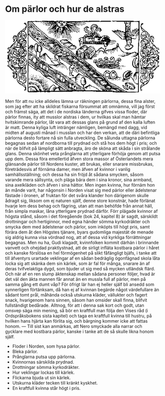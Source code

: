 # Om pärlor och hur de alstras

![](chapter-21.png)

Men för att nu icke alldeles lämna ur räkningen pärlorna, dessa fina alster, som jag efter att ha skildrat fiskarna försummat att omnämna, vill jag först och främst säga, att det i de nordiska länderna gifves vissa floder, där pärlor finnas, ity att musslor alstras i dem, ur hvilkas skal man hämtar hvitskimrande pärlor, låt vara att dessas glans på grund af den kalla luften är matt. Denna kyliga luft intränger nämligen, bemängd med dagg, vid midten af augusti månad i musslan och har den verkan, att de däri befintliga pärlorna desto fortare nå sin fulla utveckling. De sålunda uttagna pärlorna begagnas sedan af nordborna till prydnad och stå hos dem högt i pris; och när de blifvit på lämpligt sätt anbragta, äro de sköna att skåda i sin strålande glans. Denna skönhet veta prånglarna att ytterligare förhöja genom att putsa upp dem. Dessa föra emellertid äfven stora massor af Österlandets mera glänsande pärlor till Nordens kuster, att brukas, eller snarare missbrukas, företrädesvis af förnäma damer, men äfven af kvinnor i vanlig samhällsställning; och dessa ha sin fröjd åt sådana smycken, såsom varande mera sällsynta, och pläga bära dem i sina kronor, sina armband, sina axelkläden och äfven i sina hättor. Men ingen kvinna, hur förnäm hon än månde varit, har någonsin i Norden visat sig med pärlor eller ädelstenar fästade i öronen, af fruktan för det svåra klander hon därigenom skulle ådragit sig, liksom om ej naturen själf, denne store konstnär, hade förlänat hvarje lem dess behag och fägring, utan att man behöfde från annat häll, från simpla maskar, låna ytterligare prydnad därför. Förr plägade kvinnor af högsta stånd, såsom i det föregående (bok 24, kapitel 8) är sagdt, särskildt drottningar och hertiginnor, med egna händer sömma kyrkodräkter och smycka dem med ädelstenar och pärlor, som inköpts till högt pris, samt förära dem åt den Högstes tjänare, byars gudomliga majestät de menade sig aldrig kunna visa vördnad nog, att af dessa vid kyrkliga förrättningar begagnas. Men nu ha, Gudi klagadt, kvinnfolken kommit därhän i brinnande vanvett och ohejdad praktlystnad, att de sirligt infläta kostbara pärlor i håret och kanske förslösa en hel förmögenhet på slikt fåfängligt bjäfs, i tanke att till äfventyrs urartade veklingar af en sådan bedräglig ögonfägnad skola låta locka sig att skänka dem sin kärlek, som är fal för många, snarare än af deras tvifvelaktiga dygd, som bjuder ut sig med så mycken utländsk flärd. Och när af en ren slump äktenskap mellan sådana personer följer, hvad är det väl den äkta mannen får annat än en mussla full af pärlor, men på samma gång ett dumt våp? För öfrigt lär han ej heller själf bli ansedd som synnerligen förtänksam, då han ej af kvinnan begärde något värdefullare än sådant tomt prål, måhända också utskurna kläder, vällukter och fagert snack, hvarigenom hans sinnen, såsom han omsider skall finna, blifvit fullständigt bedårade. Alltnog, för att i denna sak kort och godt, utan omsvep säga min mening, så bör en kraftfull man följa den Vises råd (i Ordspråksbokens sista kapitel) och taga en kraftfull kvinna till hustru, på hvilken hans hjärta kan förlita sig, och bärgning kommer icke att fattas honom. — Till sist kan anmärkas, att Nero smyckade alla narrar och gycklare med kostbara pärlor, kanske i tanke att de så skulle likna honom själf.

- Floder i Norden, som hysa pärlor.
- Bleka pärlor.
- Prånglarna putsa upp pärlorna.
- Kvinnornas särskilda prydnad.
- Drottningar sömma kyrkodräkter.
- Hur veklingar lockas till kärlek.
- Flickarna bjuda ut sin kärlek.
- Utskurna kläder tecken till kränkt kyskhet.
- En kraftfull kvinna står högt i pris.